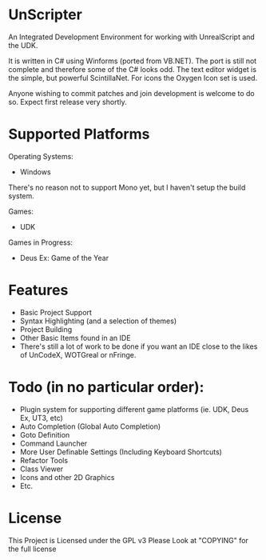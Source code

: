 UnScripter
==========

An Integrated Development Environment for working with UnrealScript and the UDK.

It is written in C# using Winforms (ported from VB.NET). The port is still not complete and therefore some of the C# looks odd.
The text editor widget is the simple, but powerful ScintillaNet. For icons the Oxygen Icon set is used.

Anyone wishing to commit patches and join development is welcome to do so. Expect first release very shortly.


Supported Platforms
==========
Operating Systems:

- Windows

There's no reason not to support Mono yet, but I haven't setup the build system.

Games:
- UDK

Games in Progress:
- Deus Ex: Game of the Year

Features
==========

- Basic Project Support
- Syntax Highlighting (and a selection of themes)
- Project Building
- Other Basic Items found in an IDE
- There's still a lot of work to be done if you want an IDE close to the likes of UnCodeX, WOTGreal or nFringe.

Todo (in no particular order):
==========

- Plugin system for supporting different game platforms (ie. UDK, Deus Ex, UT3, etc)
- Auto Completion (Global Auto Completion)
- Goto Definition
- Command Launcher
- More User Definable Settings (Including Keyboard Shortcuts)
- Refactor Tools
- Class Viewer
- Icons and other 2D Graphics
- Etc.


License
==========

This Project is Licensed under the GPL v3
Please Look at "COPYING" for the full license